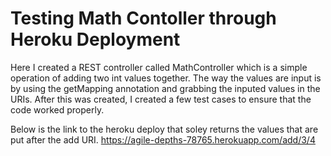 # Testing Math Contoller through Heroku Deployment

Here I created a REST controller called MathController which is a simple operation of adding two int values together. The way the values are input is by using the getMapping annotation and grabbing the inputed values in the URIs. After this was created, I created a few test cases to ensure that the code worked properly. 

Below is the link to the heroku deploy that soley returns the values that are put after the add URI.
https://agile-depths-78765.herokuapp.com/add/3/4

